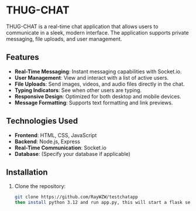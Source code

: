 # THUG-CHAT

THUG-CHAT is a real-time chat application that allows users to communicate in a sleek, modern interface. The application supports private messaging, file uploads, and user management.

## Features

- **Real-Time Messaging**: Instant messaging capabilities with Socket.io.
- **User Management**: View and interact with a list of active users.
- **File Uploads**: Send images, videos, and audio files directly in the chat.
- **Typing Indicators**: See when other users are typing.
- **Responsive Design**: Optimized for both desktop and mobile devices.
- **Message Formatting**: Supports text formatting and link previews.

## Technologies Used

- **Frontend**: HTML, CSS, JavaScript
- **Backend**: Node.js, Express
- **Real-Time Communication**: Socket.io
- **Database**: (Specify your database if applicable)

## Installation

1. Clone the repository:
   ```bash
   git clone https://github.com/RayWZW/testchatapp
   then install python 3.12 and run app.py, this will start a flask server in port 5555 then use a tool like loophole to make the site public or just use a dedicated webhost
